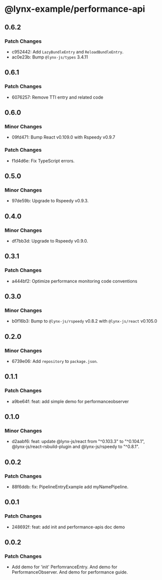 # @lynx-example/performance-api

## 0.6.2

### Patch Changes

- c952442: Add `LazyBundleEntry` and `ReloadBundleEntry`.
- ac0e23b: Bump `@lynx-js/types` 3.4.11

## 0.6.1

### Patch Changes

- 6076257: Remove TTI entry and related code

## 0.6.0

### Minor Changes

- 09fd471: Bump React v0.109.0 with Rspeedy v0.9.7

### Patch Changes

- f1d4d6e: Fix TypeScript errors.

## 0.5.0

### Minor Changes

- 97de59b: Upgrade to Rspeedy v0.9.3.

## 0.4.0

### Minor Changes

- df7bb3d: Upgrade to Rspeedy v0.9.0.

## 0.3.1

### Patch Changes

- a444bf2: Optimize performance monitoring code conventions

## 0.3.0

### Minor Changes

- b0f16b3: Bump to `@lynx-js/rspeedy` v0.8.2 with `@lynx-js/react` v0.105.0

## 0.2.0

### Minor Changes

- 6739e06: Add `repository` to `package.json`.

## 0.1.1

### Patch Changes

- a9be64f: feat: add simple demo for performanceobserver

## 0.1.0

### Minor Changes

- d2aabf6: feat: update @lynx-js/react from "^0.103.3" to "^0.104.1", @lynx-js/react-rsbuild-plugin and @lynx-js/rspeedy to "^0.8.1".

## 0.0.2

### Patch Changes

- 88f6ddb: fix: PipelineEntryExample add myNamePipeline.

## 0.0.1

### Patch Changes

- 248692f: feat: add init and performance-apis doc demo

## 0.0.2

### Patch Changes

- Add demo for 'init' PerfomranceEntry. And demo for PerformanceObserver. And demo for performance guide.
